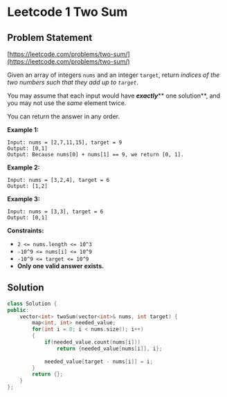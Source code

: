 # Leetcode 1 Two Sum

## Problem Statement

[https://leetcode.com/problems/two-sum/](https://leetcode.com/problems/two-sum/)

Given an array of integers `nums` and an integer `target`, return _indices of the two numbers such that they add up to `target`_.

You may assume that each input would have _**exactly**_** one solution**, and you may not use the _same_ element twice.

You can return the answer in any order.

**Example 1:**

```
Input: nums = [2,7,11,15], target = 9
Output: [0,1]
Output: Because nums[0] + nums[1] == 9, we return [0, 1].
```

**Example 2:**

```
Input: nums = [3,2,4], target = 6
Output: [1,2]
```

**Example 3:**

```
Input: nums = [3,3], target = 6
Output: [0,1]
```

**Constraints:**

* `2 <= nums.length <= 10^3`
* `-10^9 <= nums[i] <= 10^9`
* `-10^9 <= target <= 10^9`
* **Only one valid answer exists.**

## Solution

```cpp
class Solution {
public:
    vector<int> twoSum(vector<int>& nums, int target) {
        map<int, int> needed_value;
        for(int i = 0; i < nums.size(); i++)
        {
            if(needed_value.count(nums[i]))
                return {needed_value[nums[i]], i};
        
            needed_value[target - nums[i]] = i;
        }
        return {};
    }
};
```
